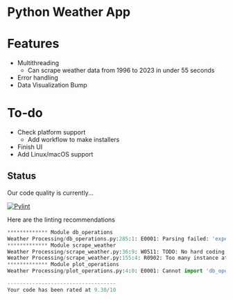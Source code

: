 # Python Weather App

# Features
- Multithreading
  - Can scrape weather data from 1996 to 2023 in under 55 seconds
- Error handling
- Data Visualization
Bump
# To-do
- Check platform support
  - Add workflow to make installers
- Finish UI
- Add Linux/macOS support 

## Status


Our code quality is currently...

[![Pylint](https://github.com/tadghh/PythonWeatherApp/actions/workflows/pylint.yml/badge.svg?branch=main&event=push)](https://github.com/tadghh/PythonWeatherApp/actions/workflows/pylint.yml)

Here are the linting recommendations
```python
************* Module db_operations
Weather Processing/db_operations.py:285:1: E0001: Parsing failed: 'expected an indented block after 'if' statement on line 269 (<unknown>, line 285)' (syntax-error)
************* Module scrape_weather
Weather Processing/scrape_weather.py:36:9: W0511: TODO: No hard coding, there is a previous month button the page we can look for (fixme)
Weather Processing/scrape_weather.py:155:4: R0902: Too many instance attributes (10/7) (too-many-instance-attributes)
************* Module plot_operations
Weather Processing/plot_operations.py:4:0: E0001: Cannot import 'db_operations' due to 'expected an indented block after 'if' statement on line 269 (<unknown>, line 285)' (syntax-error)

-----------------------------------
Your code has been rated at 9.30/10

```
